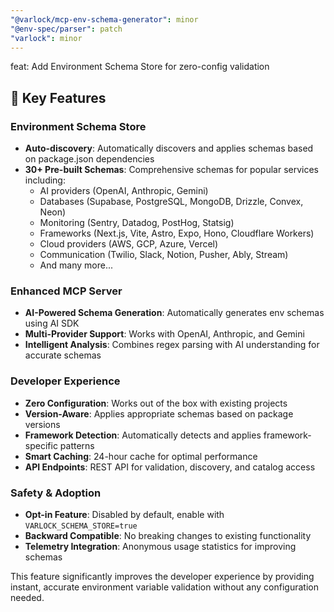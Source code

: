 ```yaml
---
"@varlock/mcp-env-schema-generator": minor
"@env-spec/parser": patch
"varlock": minor
---
```


feat: Add Environment Schema Store for zero-config validation

## 🎯 Key Features

### Environment Schema Store
- **Auto-discovery**: Automatically discovers and applies schemas based on package.json dependencies
- **30+ Pre-built Schemas**: Comprehensive schemas for popular services including:
  - AI providers (OpenAI, Anthropic, Gemini)
  - Databases (Supabase, PostgreSQL, MongoDB, Drizzle, Convex, Neon)
  - Monitoring (Sentry, Datadog, PostHog, Statsig)
  - Frameworks (Next.js, Vite, Astro, Expo, Hono, Cloudflare Workers)
  - Cloud providers (AWS, GCP, Azure, Vercel)
  - Communication (Twilio, Slack, Notion, Pusher, Ably, Stream)
  - And many more...

### Enhanced MCP Server
- **AI-Powered Schema Generation**: Automatically generates env schemas using AI SDK
- **Multi-Provider Support**: Works with OpenAI, Anthropic, and Gemini
- **Intelligent Analysis**: Combines regex parsing with AI understanding for accurate schemas

### Developer Experience
- **Zero Configuration**: Works out of the box with existing projects
- **Version-Aware**: Applies appropriate schemas based on package versions
- **Framework Detection**: Automatically detects and applies framework-specific patterns
- **Smart Caching**: 24-hour cache for optimal performance
- **API Endpoints**: REST API for validation, discovery, and catalog access

### Safety & Adoption
- **Opt-in Feature**: Disabled by default, enable with `VARLOCK_SCHEMA_STORE=true`
- **Backward Compatible**: No breaking changes to existing functionality
- **Telemetry Integration**: Anonymous usage statistics for improving schemas

This feature significantly improves the developer experience by providing instant, accurate environment variable validation without any configuration needed.